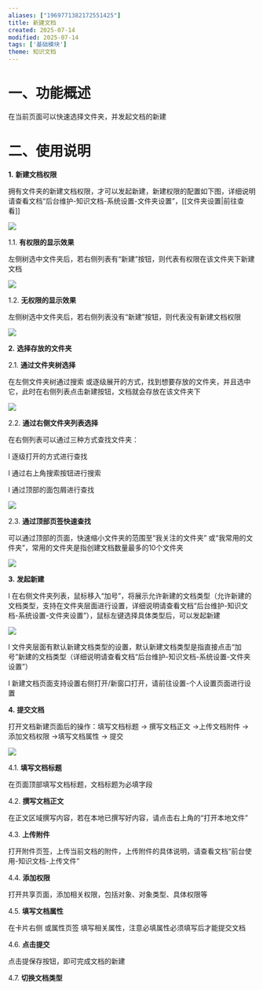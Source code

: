 ```yaml
---
aliases: ["1969771382172551425"]
title: 新建文档
created: 2025-07-14
modified: 2025-07-14
tags: ['基础模块']
theme: 知识文档
---
```


# 一、**功能概述**

在当前页面可以快速选择文件夹，并发起文档的新建

# 二、**使用说明**

**1.** **新建文档权限**

拥有文件夹的新建文档权限，才可以发起新建，新建权限的配置如下图，详细说明请查看文档“后台维护-知识文档-系统设置-文件夹设置”，[[文件夹设置|前往查看]]

![](https://myhelpdoc.oss-cn-heyuan.aliyuncs.com/mdimages/bc46ed90a408a868e6ed59ebdca0f73f.jpg)

1.1. **有权限的显示效果**

左侧树选中文件夹后，若右侧列表有“新建”按钮，则代表有权限在该文件夹下新建文档

![](https://myhelpdoc.oss-cn-heyuan.aliyuncs.com/mdimages/930aad2f127830ab7b10e048fa567ff5.jpg)

1.2. **无权限的显示效果**

左侧树选中文件夹后，若右侧列表没有“新建”按钮，则代表没有新建文档权限

![](https://myhelpdoc.oss-cn-heyuan.aliyuncs.com/mdimages/8220a24b1b031c8caedf72f5b42aa98e.jpg)

**2.** **选择存放的文件夹**

2.1. **通过文件夹树选择**

在左侧文件夹树通过搜索 或逐级展开的方式，找到想要存放的文件夹，并且选中它，此时在右侧列表点击新建按钮，文档就会存放在该文件夹下

![](https://myhelpdoc.oss-cn-heyuan.aliyuncs.com/mdimages/1b5491f11c02dd8e8db9a9c1adef3ef3.jpg)

2.2. **通过右侧文件夹列表选择**

在右侧列表可以通过三种方式查找文件夹：

l 逐级打开的方式进行查找

l 通过右上角搜索按钮进行搜索

l 通过顶部的面包屑进行查找

![](https://myhelpdoc.oss-cn-heyuan.aliyuncs.com/mdimages/551bbbd0039929cab068d61c96727d67.jpg)

2.3. **通过顶部页签快速查找**

可以通过顶部的页面，快速缩小文件夹的范围至“我关注的文件夹” 或“我常用的文件夹”，常用的文件夹是指创建文档数量最多的10个文件夹

![](https://myhelpdoc.oss-cn-heyuan.aliyuncs.com/mdimages/f230dc735beccc070518dcae15bd4615.jpg)

**3.** **发起新建**

l 在右侧文件夹列表，鼠标移入“加号”，将展示允许新建的文档类型（允许新建的文档类型，支持在文件夹层面进行设置，详细说明请查看文档“后台维护-知识文档-系统设置-文件夹设置”），鼠标左键选择具体类型后，可以发起新建

![](https://myhelpdoc.oss-cn-heyuan.aliyuncs.com/mdimages/a2173805e309e7e34b230fc0870840dc.jpg)

l 文件夹层面有默认新建文档类型的设置，默认新建文档类型是指直接点击“加号”新建的文档类型（详细说明请查看文档“后台维护-知识文档-系统设置-文件夹设置”）

l 新建文档页面支持设置右侧打开/新窗口打开，请前往设置-个人设置页面进行设置

**4.** **提交文档**

打开文档新建页面后的操作：填写文档标题 → 撰写文档正文 →上传文档附件 → 添加文档权限 →填写文档属性 → 提交

![](https://myhelpdoc.oss-cn-heyuan.aliyuncs.com/mdimages/5ecf6d90abfba1db579d70fe4a429920.jpg)

4.1. **填写文档标题**

在页面顶部填写文档标题，文档标题为必填字段

4.2. **撰写文档正文**

在正文区域撰写内容，若在本地已撰写好内容，请点击右上角的“打开本地文件”

4.3. **上传附件**

打开附件页签，上传当前文档的附件，上传附件的具体说明，请查看文档“前台使用-知识文档-上传文件”

4.4. **添加权限**

打开共享页面，添加相关权限，包括对象、对象类型、具体权限等

4.5. **填写文档属性**

在卡片右侧 或属性页签 填写相关属性，注意必填属性必须填写后才能提交文档

4.6. **点击提交**

点击提保存按钮，即可完成文档的新建

4.7. **切换文档类型**

